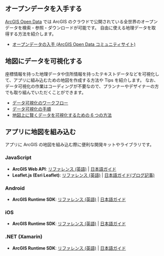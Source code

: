 ## オープンデータを入手する

[ArcGIS Open Data](http://opendata.arcgis.com/) では ArcGIS のクラウドで公開されている全世界のオープンデータを検索・参照・ダウンロードが可能です。
自由に使える地理データを取得する方法を紹介します。

* [オープンデータの入手 (ArcGIS Open Data コミュニティサイト)](https://github.com/wakanasato/Hackathon-support/blob/master/GetOpenData/README.md)

## 地図にデータを可視化する

座標情報を持った地理データや住所情報を持ったテキストデータなどを可視化して、アプリに組み込むための地図を作成する方法や Tips を紹介します。
なお、データ可視化の作業はコーディングが不要なので、プランナーやデザイナーの方でも取り組んでいただくことができます。

* [データ可視化のワークフロー](https://github.com/ynunokawa/data-viz/tree/gh-pages/docs/workflow-with-arcgis)
* [データ可視化の手順](https://github.com/wakanasato/Hackathon-support/blob/master/VisualizeMap/README.md)
* [地図上に賢くデータを可視化するための 6 つの方法](https://github.com/ynunokawa/data-viz/tree/gh-pages/docs/6ways-to-improve-your-maps)

## アプリに地図を組み込む

アプリに ArcGIS の地図を組み込む際に便利な開発キットやライブラリです。

### JavaScript
  * __ArcGIS Web API__: [リファレンス (英語)](https://developers.arcgis.com/javascript/) | [日本語ガイド](../create-startup-app-js)
  * __Leaflet.js (Esri Leaflet)__: [リファレンス (英語)](https://esri.github.io/esri-leaflet/) | [日本語ガイド(ブログ記事)](https://geonet.esri.com/groups/devcom-jp/content?query=Esri+Leaflet+Tips)

### Android
  * __ArcGIS Runtime SDK__: [リファレンス (英語)](https://developers.arcgis.com/android/latest/) | [日本語ガイド](../create-startup-app-android)

### iOS
  * __ArcGIS Runtime SDK__: [リファレンス (英語)](https://developers.arcgis.com/ios/latest/) | [日本語ガイド](../create-startup-app-ios)

### .NET (Xamarin)
  * __ArcGIS Runtime SDK__: [リファレンス (英語)](https://developers.arcgis.com/net/latest/) | [日本語ガイド](../create-startup-app-dotnet)